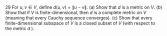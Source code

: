 29 For $u, v \in V$, define $d(u, v)=\|u-v\|$.
(a) Show that $d$ is a metric on $V$.
(b) Show that if $V$ is finite-dimensional, then $d$ is a complete metric on $V$ (meaning that every Cauchy sequence converges).
(c) Show that every finite-dimensional subspace of $V$ is a closed subset of $V$ (with respect to the metric $d$ ).
